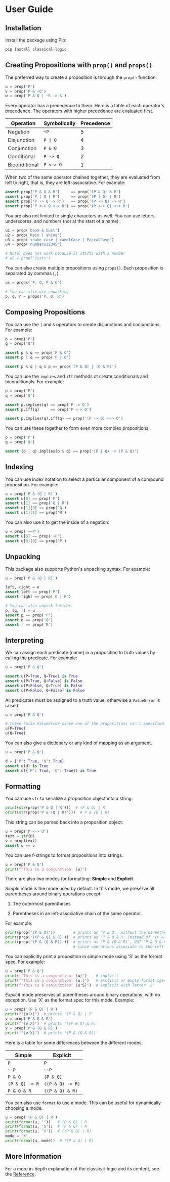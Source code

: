 
# User Guide

## Installation

Install the package using Pip:

```bash
pip install classical-logic
```

## Creating Propositions with `prop()` and `props()`

The preferred way to create a proposition is through the `prop()` function:

```python
u = prop('P')
v = prop('P & ~Q')
w = prop('P & Q | ~R -> S')
```

Every operator has a precedence to them. Here is a table of each operator's precedence. The operators with higher precedence are evaluated first.

| Operation     | Symbolically            | Precedence |
| ------------- | ----------------------- | ---------- |
| Negation      | `~P`                    | 5          |
| Disjunction   | <code>P &#124; Q</code> | 4          |
| Conjunction   | `P & Q`                 | 3          |
| Conditional   | `P -> Q`                | 2          |
| Biconditional | `P <-> Q`               | 1          |

When two of the same operator chained together, they are evaluated from left to right, that is, they are left-associative. For example:

```python
assert prop('P & Q & R')     == prop('(P & Q) & R')
assert prop('P | Q | R')     == prop('(P | Q) | R')
assert prop('P -> Q -> R')   == prop('(P -> Q) -> R')
assert prop('P <-> Q <-> R') == prop('(P <-> Q) <-> R')
```

You are also not limited to single characters as well. You can use letters, underscores, and numbers (not at the start of a name).

```python
u1 = prop('boom & bust')
u2 = prop('Rain | shine')
u3 = prop('snake_case | camelCase | PascalCase')
u4 = prop('numbers12345')

# Note: Does not work because it starts with a number
# u5 = prop('2cats')
```

You can also create multiple propositions using `props()`. Each proposition is separated by commas (`,`).

```python
us = props('P, Q, P & Q')

# You can also use unpacking
p, q, r = props('P, Q, R')
```

## Composing Propositions

You can use the `|` and `&` operators to create disjunctions and conjunctions. For example:

```python
p = prop('P')
q = prop('Q')

assert p & q == prop('P & Q')
assert p | q == prop('P | Q')

assert p & q | q & p == prop('(P & Q) | (Q & P)')
```

You can use the `implies` and `iff` methods ot create conditionals and biconditionals. For example:

```python
p = prop('P')
q = prop('Q')

assert p.implies(q) == prop('P -> Q')
assert p.iff(q)     == prop('P <-> Q')

assert p.implies(q).iff(q) == prop('(P -> Q) <-> Q')
```

You can use these together to form even more complex propositions:

```python
p = prop('P')
q = prop('Q')

assert (p | q).implies(p & q) == prop('(P | Q) -> (P & Q)')
```

## Indexing

You can use index notation to select a particular component of a compound proposition. For example:

```python
u = prop('P & (Q | R)')
assert u[0] == prop('P')
assert u[1] == prop('Q | R')
assert u[1][0] == prop('Q')
assert u[1][1] == prop('R')
```

You can also use it to get the inside of a negation:

```python
u = prop('~~P')
assert u[0] == prop('~P')
assert u[0][0] == prop('P')
```

## Unpacking

This package also supports Python's unpacking syntax. For example:

```python
u = prop('P & (Q | R)')

left, right = u
assert left == prop('P')
assert right == prop('Q | R')

# You can also unpack further:
p, (q, r) = u
assert p == prop('P')
assert q == prop('Q')
assert r == prop('R')
```

## Interpreting

We can assign each predicate (name) in a proposition to truth values by calling the predicate. For example:

```python
u = prop('P & Q')

assert u(P=True, Q=True) is True
assert u(P=True, Q=False) is False
assert u(P=False, Q=True) is False
assert u(P=False, Q=False) is False
```

All predicates must be assigned to a truth value, otherwise a `ValueError` is raised.

```python
u = prop('P & Q')

# These raise ValueError since one of the propositions isn't specified.
u(P=True)
u(Q=True)
```

You can also give a dictionary or any kind of mapping as an argument.

```python
u = prop('P & Q')

d = {'P': True, 'Q': True}
assert u(d) is True
assert u({'P': True, 'Q': True}) is True
```

## Formatting

You can use `str` to serialize a proposition object into a string:

```python
print(str(prop('P & Q | R')))  # (P & Q) | R
print(str(prop('P & (Q | R)')))  # P & (Q | R)
```

This string can be parsed back into a proposition object:

```python
u = prop('P <-> Q')
text = str(u)
v = prop(text)
assert u == v
```

You can use f-strings to format propositions into strings.

```python
u = prop('P & Q')
print(f"This is a conjunction: {u}")
```

There are also two modes for formatting: **Simple** and **Explicit**.

*Simple* mode is the mode used by default. In this mode, we preserve all parentheses around binary operations except:

1. The outermost parentheses

2. Parentheses in an left-associative chain of the same operator.

For example:

```python
print(prop('(P & Q)'))        # prints as 'P & Q', without the parentheses!
print(prop('((P & Q) & R)'))  # prints as 'P & Q & R' instead of '(P & Q) & R'
print(prop('(P & (Q & R))'))  # prints as 'P & (Q & R)', NOT 'P & Q & R'
                              # since operations associate to the left
```

You can explicitly print a proposition in simple mode using 'S' as the format spec. For example:

```python
u = prop('P & Q')
print(f"This is a conjunction: {u}")    # implicit
print(f"This is a conjunction: {u:}")   # explicit w/ empty format spec
print(f"This is a conjunction: {u:S}")  # explicit with letter 'S'
```

*Explicit* mode preserves all parentheses around binary operations, with no exception. Use 'X' as the format spec for this mode. Example:

```python
u = prop('(P & Q) | R')
print(f"{u:X}")  # prints '(P & Q) | R'
v = prop('P & Q & R')
print(f"{v:X}")  # prints '((P & Q) & R)'
v = prop('P & (Q & R)')
print(f"{v:X}")  # prints '(P & (Q & R))'
```

Here is a table for some differences between the different modes:

| Simple         | Explicit         |
| -------------- | ---------------- |
| `P`            | `P`              |
| `~~P`          | `~~P`            |
| `P & Q`        | `(P & Q)`        |
| `(P & Q) -> R` | `((P & Q) -> R)` |
| `P & Q & R`    | `((P & Q) & R)`  |

You can also use `format` to use a mode. This can be useful for dynamically choosing a mode.

```python
u = prop('(P & Q) | R')
print(format(u, ''))   # (P & Q) | R
print(format(u, 'S'))  # (P & Q) | R
print(format(u, 'X'))  # ((P & Q) | R)
mode = 'X'
print(format(u, mode))  # ((P & Q) | R)
```

## More Information

For a more in-depth explanation of the classical-logic and its content, see the [Reference](./reference.md).
